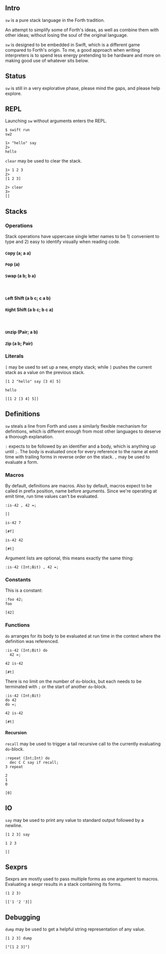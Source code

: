 ## Intro
`sw` is a pure stack language in the Forth tradition.

An attempt to simplify some of Forth's ideas, as well as combine them with other ideas; without losing the soul of the original language.

`sw` is designed to be embedded in Swift, which is a different game compared to Forth's origin. To me, a good approach when writing interpreters is to spend less energy pretending to be hardware and more on making good use of whatever sits below.

## Status
`sw` is still in a very explorative phase, please mind the gaps, and please help explore.

## REPL
Launching `sw` without arguments enters the REPL.

```
$ swift run
sw2

1> "hello" say
2>
hello
```

`clear` may be used to clear the stack.

```
1> 1 2 3
2>
[1 2 3]

2> clear
3>
[]
```

## Stacks

### Operations
Stack operations have uppercase single letter names to be 1) convenient to type and 2) easy to identify visually when reading code.

#### `C`opy (a; a a)
#### `P`op (a)
#### `S`wap (a b; b a)
<br/>

#### `L`eft Shift (a b c; c a b)
#### `R`ight Shift (a b c; b c a)
<br/>

#### `U`nzip (Pair; a b)
#### `Z`ip (a b; Pair)

### Literals
`[` may be used to set up a new, empty stack; while `]` pushes the current stack as a value on the previous stack.

```
[1 2 "hello" say [3 4] 5]
```
```
hello
```
`[[1 2 [3 4] 5]]`

## Definitions

`sw` steals a line from Forth and uses a similarly flexible mechanism for definitions, which is different enough from most other languages to deserve a thorough explanation.

`:` expects to be followed by an identifier and a body, which is anything up until `;`. The body is evaluated once for every reference to the name at emit time with trailing forms in reverse order on the stack. `,` may be used to evaluate a form.

### Macros

By default, definitions are macros. Also by default, macros expect to be called in prefix position, name before arguments. Since we're operating at emit time, run time values can't be evaluated.

```
:is-42 , 42 =;
```
`[]`

```
is-42 7
```
`[#f]`

```
is-42 42
```
`[#t]`

Argument lists are optional, this means exactly the same thing:

```
:is-42 (Int;Bit) , 42 =;
```

### Constants
This is a constant:

```
:foo 42;
foo
```
`[42]`

### Functions
`do` arranges for its body to be evaluated at run time in the context where the definition was referenced. 

```
:is-42 (Int;Bit) do
  42 =;
  
42 is-42
```
`[#t]`

There is no limit on the number of `do`-blocks, but each needs to be terminated with `;` or the start of another `do`-block.

```
:is-42 (Int;Bit)
do 42
do =;

42 is-42
```
`[#t]`

#### Recursion
`recall` may be used to trigger a tail recursive call to the currently evaluating `do`-block.

```
:repeat (Int;Int) do
  dec C C say if recall;
3 repeat
```
```
2
1
0
```
`[0]`


## IO
`say` may be used to print any value to standard output followed by a newline.

```
[1 2 3] say
```
```
1 2 3
```
`[]`

## Sexprs
Sexprs are mostly used to pass multiple forms as one argument to macros. Evaluating a sexpr results in a stack containing its forms.

```
(1 2 3)
```
`[['1 '2 '3]]`

## Debugging
`dump` may be used to get a helpful string representation of any value.

```
[1 2 3] dump
```
`["[1 2 3]"]`